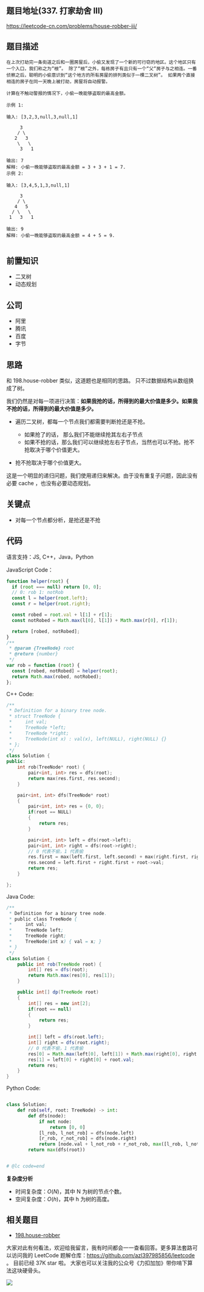## 题目地址(337. 打家劫舍 III)

https://leetcode-cn.com/problems/house-robber-iii/

## 题目描述

```
在上次打劫完一条街道之后和一圈房屋后，小偷又发现了一个新的可行窃的地区。这个地区只有一个入口，我们称之为“根”。 除了“根”之外，每栋房子有且只有一个“父“房子与之相连。一番侦察之后，聪明的小偷意识到“这个地方的所有房屋的排列类似于一棵二叉树”。 如果两个直接相连的房子在同一天晚上被打劫，房屋将自动报警。

计算在不触动警报的情况下，小偷一晚能够盗取的最高金额。

示例 1:

输入: [3,2,3,null,3,null,1]

     3
    / \
   2   3
    \   \
     3   1

输出: 7
解释: 小偷一晚能够盗取的最高金额 = 3 + 3 + 1 = 7.
示例 2:

输入: [3,4,5,1,3,null,1]

     3
    / \
   4   5
  / \   \
 1   3   1

输出: 9
解释: 小偷一晚能够盗取的最高金额 = 4 + 5 = 9.


```

## 前置知识

- 二叉树
- 动态规划

## 公司

- 阿里
- 腾讯
- 百度
- 字节

## 思路

和 198.house-robber 类似，这道题也是相同的思路。 只不过数据结构从数组换成了树。

我们仍然是对每一项进行决策：**如果我抢的话，所得到的最大价值是多少。如果我不抢的话，所得到的最大价值是多少。**

- 遍历二叉树，都每一个节点我们都需要判断抢还是不抢。

  - 如果抢了的话， 那么我们不能继续抢其左右子节点
  - 如果不抢的话，那么我们可以继续抢左右子节点，当然也可以不抢。抢不抢取决于哪个价值更大。

- 抢不抢取决于哪个价值更大。

这是一个明显的递归问题，我们使用递归来解决。由于没有重复子问题，因此没有必要 cache ，也没有必要动态规划。

## 关键点

- 对每一个节点都分析，是抢还是不抢

## 代码

语言支持：JS, C++，Java，Python

JavaScript Code：

```js
function helper(root) {
  if (root === null) return [0, 0];
  // 0: rob 1: notRob
  const l = helper(root.left);
  const r = helper(root.right);

  const robed = root.val + l[1] + r[1];
  const notRobed = Math.max(l[0], l[1]) + Math.max(r[0], r[1]);

  return [robed, notRobed];
}
/**
 * @param {TreeNode} root
 * @return {number}
 */
var rob = function (root) {
  const [robed, notRobed] = helper(root);
  return Math.max(robed, notRobed);
};
```

C++ Code:

```c++
/**
 * Definition for a binary tree node.
 * struct TreeNode {
 *     int val;
 *     TreeNode *left;
 *     TreeNode *right;
 *     TreeNode(int x) : val(x), left(NULL), right(NULL) {}
 * };
 */
class Solution {
public:
    int rob(TreeNode* root) {
        pair<int, int> res = dfs(root);
        return max(res.first, res.second);
    }

    pair<int, int> dfs(TreeNode* root)
    {
        pair<int, int> res = {0, 0};
        if(root == NULL)
        {
            return res;
        }

        pair<int, int> left = dfs(root->left);
        pair<int, int> right = dfs(root->right);
        // 0 代表不偷，1 代表偷
        res.first = max(left.first, left.second) + max(right.first, right.second);
        res.second = left.first + right.first + root->val;
        return res;
    }

};
```

Java Code:

```java
/**
 * Definition for a binary tree node.
 * public class TreeNode {
 *     int val;
 *     TreeNode left;
 *     TreeNode right;
 *     TreeNode(int x) { val = x; }
 * }
 */
class Solution {
    public int rob(TreeNode root) {
        int[] res = dfs(root);
        return Math.max(res[0], res[1]);
    }

    public int[] dp(TreeNode root)
    {
        int[] res = new int[2];
        if(root == null)
        {
            return res;
        }

        int[] left = dfs(root.left);
        int[] right = dfs(root.right);
        // 0 代表不偷，1 代表偷
        res[0] = Math.max(left[0], left[1]) + Math.max(right[0], right[1]);
        res[1] = left[0] + right[0] + root.val;
        return res;
    }
}
```

Python Code:

```python

class Solution:
    def rob(self, root: TreeNode) -> int:
        def dfs(node):
            if not node:
                return [0, 0]
            [l_rob, l_not_rob] = dfs(node.left)
            [r_rob, r_not_rob] = dfs(node.right)
            return [node.val + l_not_rob + r_not_rob, max([l_rob, l_not_rob]) +  max([r_rob, r_not_rob])]
        return max(dfs(root))


# @lc code=end

```

**复杂度分析**

- 时间复杂度：$O(N)$，其中 N 为树的节点个数。
- 空间复杂度：$O(h)$，其中 h 为树的高度。

## 相关题目

- [198.house-robber](https://github.com/azl397985856/leetcode/blob/master/problems/198.house-robber.md)

大家对此有何看法，欢迎给我留言，我有时间都会一一查看回答。更多算法套路可以访问我的 LeetCode 题解仓库：https://github.com/azl397985856/leetcode 。 目前已经 37K star 啦。
大家也可以关注我的公众号《力扣加加》带你啃下算法这块硬骨头。

![](https://tva1.sinaimg.cn/large/007S8ZIlly1ghludu08hcj30p00dwt9t.jpg)

